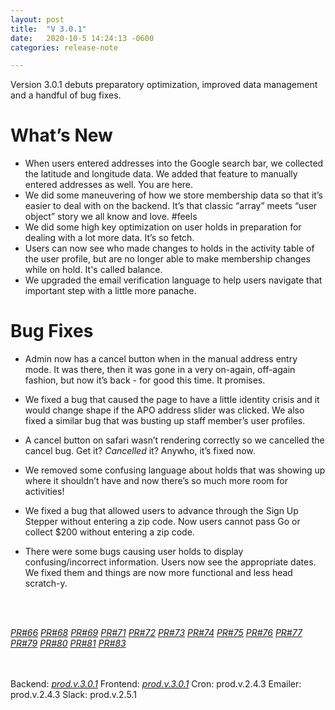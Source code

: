 ```yaml
---
layout: post
title:  "V 3.0.1"
date:   2020-10-5 14:24:13 -0600
categories: release-note

---
```

Version 3.0.1 debuts preparatory optimization, improved data management and a handful of bug fixes.

# What’s New
- When users entered addresses into the Google search bar, we collected the latitude and longitude data. We added that feature to manually entered addresses as well. You are here.  
- We did some maneuvering of how we store membership data so that it’s easier to deal with on the backend. It’s that classic “array” meets “user object” story we all know and love. #feels
- We did some high key optimization on user holds in preparation for dealing with a lot more data. It’s so fetch. 
- Users can now see who made changes to holds in the activity table of the user profile, but are no longer able to make membership changes while on hold. It's called balance. 
- We upgraded the email verification language to help users navigate that important step with a little more panache.  







# Bug Fixes

- Admin now has a cancel button when in the manual address entry mode. It was there, then it was gone in a very on-again, off-again fashion, but now it’s back - for good this time. It promises. 

- We fixed a bug that caused the page to have a little identity crisis and it would change shape if the APO address slider was clicked. We also fixed a similar bug that was busting up staff member’s user profiles. 

- A cancel button on safari wasn’t rendering correctly so we cancelled the cancel bug. Get it? _Cancelled_ it? Anywho, it’s fixed now. 

- We removed some confusing language about holds that was showing up where it shouldn’t have and now there’s so much more room for activities! 

- We fixed a bug that allowed users to advance through the Sign Up Stepper without entering a zip code. Now users cannot pass Go or collect $200 without entering a zip code. 

- There were some bugs causing user holds to display confusing/incorrect information. Users now see the appropriate dates. We fixed them and things are now more functional and less head scratch-y. 

<br/><br/>


*[PR#66](https://github.com/streetparking/my-streetparking/pull/66#issue-490733565)* *[PR#68](https://github.com/streetparking/my-streetparking/pull/68#issue-490987350)* *[PR#69](https://github.com/streetparking/my-streetparking/pull/69#issue-491549586)* *[PR#71](https://github.com/streetparking/my-streetparking/pull/71)* *[PR#72](https://github.com/streetparking/my-streetparking/pull/69#issue-491549586)* *[PR#73](https://github.com/streetparking/my-streetparking/pull/73#issue-493325100)* *[PR#74](https://github.com/streetparking/my-streetparking/pull/74#issue-493853857)* *[PR#75](https://github.com/streetparking/my-streetparking/pull/75#issue-494294436)* *[PR#76](https://github.com/streetparking/my-streetparking/pull/76)* *[PR#77](https://github.com/streetparking/my-streetparking/pull/77#issue-494915206)* *[PR#79](https://github.com/streetparking/my-streetparking/pull/79)* *[PR#80](https://github.com/streetparking/my-streetparking/pull/80)* *[PR#81](https://github.com/streetparking/my-streetparking/pull/81)* *[PR#83](https://github.com/streetparking/my-streetparking/pull/83)*

<br/><br/>
Backend: *[prod.v.3.0.1](https://github.com/streetparking/my-streetparking/compare/my-streetparking-backend@3.0.0-alpha.0...my-streetparking-backend@3.0.0-alpha.1)*
Frontend: *[prod.v.3.0.1](https://github.com/streetparking/my-streetparking/compare/my-streetparking-backend@3.0.0-alpha.0...my-streetparking-backend@3.0.0-alpha.1)*
Cron: prod.v.2.4.3
Emailer: prod.v.2.4.3
Slack: prod.v.2.5.1